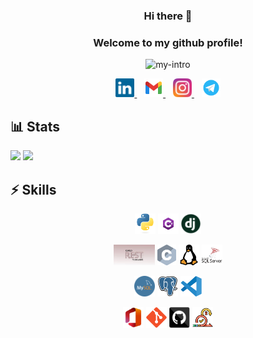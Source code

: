 <h3 align="center">
  Hi there 👋
</h3>

<h3 align="center">
  Welcome to my github profile!
</h3>

<p align="center">
  <img src="https://readme-typing-svg.demolab.com?font=Fira+Code&pause=500&size=22&color=EDBB02&background=9F8E3C00&center=true&vCenter=true&width=435&lines=A+CE+Student;I+AM+LEARNING+AI/ML" alt="my-intro" />
</p>

<p align="center">
  <a href="https://www.linkedin.com/in/mohammad-hossein-abbaspour/" title="LinkedIn">
    <img width="30" src="images/linkedin.svg">
  </a>
  &nbsp;&nbsp;
  <a href="mailto:mohammadhabp@gmail.com" title="Email">
    <img width="30" src="images/gmail.svg">
  </a>
  &nbsp;&nbsp;
  <a href="https://www.instagram.com/mohammadh_abp/" title="Instagram">
    <img width="30" src="images/instagram.svg">
  </a>
  &nbsp;&nbsp;
  <a href="https://t.me/M_Frank_H/" title="Telegram">
    <img width="30" src="images/telegram.svg">
  </a>
</p>

## 📊 Stats
<div>
<img style="height: 10rem" src="https://github-readme-stats.vercel.app/api?username=MohammadHAbbaspour&theme=outrun&show_icons=true&include_all_commits=true&hide_border=true">
<img style="height: 10rem" src="https://github-readme-stats.vercel.app/api/top-langs/?username=MohammadHAbbaspour&layout=compact&theme=outrun&hide_border=true">
</div>

## ⚡ Skills

<p align="center">
  <code><img title="Python" height="33" src="images/python.svg"></code>
  <code><img title="C#" height="33" src="images/csharp.png"></code>
  <code><img title="django" height="33" src="images/django.png"></code>
</p>

<p align="center">
  <code><img title="djanog-rest" height="33" src="images/rest.png"></code>
  <code><img title="C" height="33" src="images/c.svg"></code>
  <code><img title="linux" height="33" src="images/linux.svg"></code>
  <code><img title="sql-server" height="33" src="images/sqlserver.png"></code>
</p>

<p align="center">
  <code><img title="mysql" height="33" src="images/mysql.png"></code>
  <code><img title="postgresql" height="33" src="images/postgresql.svg"></code>
  <code><img title="vscode" height="33" src="images/vscode.svg"></code>
</p>

<p align="center">
  <code><img title="office" height="33" src="images/office.jfif"></code>
  <code><img title="git" height="33" src="images/git.svg"></code>
  <code><img title="github" height="33" src="images/github.svg"></code>
  <code><img title="scrum" height="33" src="images/scrum.png"></code>
</p>
